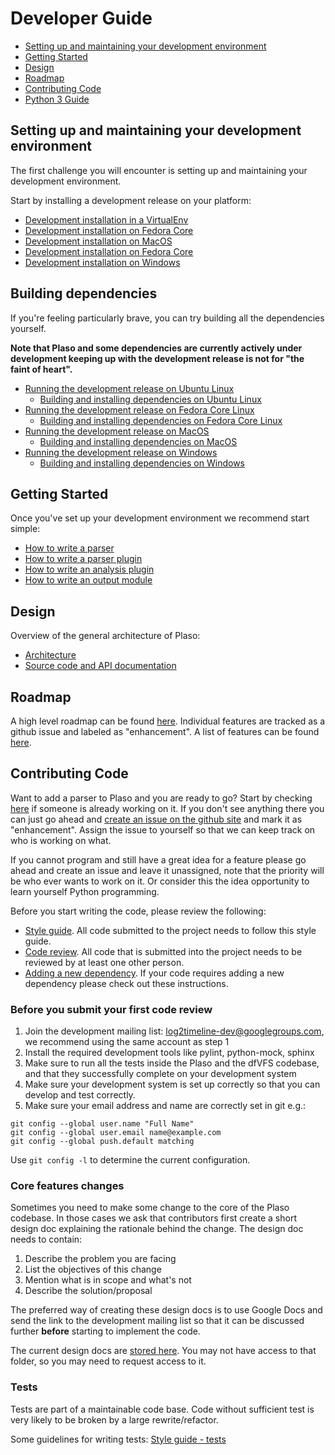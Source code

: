 # Developer Guide

* [Setting up and maintaining your development environment](Developers-Guide.html#setting-up-and-maintaining-your-development-environment)
* [Getting Started](Developers-Guide.html#getting-started)
* [Design](Developers-Guide.html#design)
* [Roadmap](Developers-Guide.html#roadmap)
* [Contributing Code](Developers-Guide.html#contributing-code)
* [Python 3 Guide](Python-3-Guide.md)

## Setting up and maintaining your development environment

The first challenge you will encounter is setting up and maintaining your development environment.

Start by installing a development release on your platform:

* [Development installation in a VirtualEnv](Running-plaso-in-virtualenv.md)
* [Development installation on Fedora Core](Development-release-Fedora-Core.md)
* [Development installation on MacOS](Development-release-MacOS.md)
* [Development installation on Fedora Core](Development-release-Ubuntu.md)
* [Development installation on Windows](Development-release-Windows.md)


## Building dependencies
If you're feeling particularly brave, you can try building all the dependencies yourself.

**Note that Plaso and some dependencies are currently actively under development keeping up with the development release is not for "the faint of heart".**

* [Running the development release on Ubuntu Linux](Development-release-Ubuntu.md)
  * [Building and installing dependencies on Ubuntu Linux](Dependencies---Ubuntu.md)
* [Running the development release on Fedora Core Linux](Development-release-Fedora-Core.md)
  * [Building and installing dependencies on Fedora Core Linux](Dependencies-Fedora-Core.md)
* [Running the development release on MacOS](Development-release-MacOS.md)
  * [Building and installing dependencies on MacOS](Dependencies-MacOS.md)
* [Running the development release on Windows](Development-release-Windows.md)
  * [Building and installing dependencies on Windows](Dependencies-Windows.md)

## Getting Started

Once you've set up your development environment we recommend start simple:

* [How to write a parser](How-to-write-a-parser-plugin.md)
* [How to write a parser plugin](How-to-write-a-parser-plugin.md)
* [How to write an analysis plugin](How-to-write-an-analysis-plugin.md)
* [How to write an output module](How-to-write-an-output-module.md)

## Design
Overview of the general architecture of Plaso:

* [Architecture](Internals.md)
* [Source code and API documentation](http://plaso-api.readthedocs.org/en/latest/modules)

## Roadmap

A high level roadmap can be found [here](Releases-and-roadmap.md). Individual features are tracked as a github issue and labeled as "enhancement". A list of features can be found [here](https://github.com/log2timeline/plaso/issues?q=is%3Aopen+is%3Aissue+label%3Aenhancement).

## Contributing Code

Want to add a parser to Plaso and you are ready to go? Start by checking [here](https://github.com/log2timeline/plaso/issues?q=is%3Aopen+is%3Aissue+label%3Aenhancement) if someone is already working on it. If you don't see anything there you can just go ahead and [create an issue on the github site](https://github.com/log2timeline/plaso/issues) and mark it as "enhancement". Assign the issue to yourself so that we can keep track on who is working on what.

If you cannot program and still have a great idea for a feature please go ahead and create an issue and leave it unassigned, note that the priority will be who ever wants to work on it. Or consider this the idea opportunity to learn yourself Python programming.

Before you start writing the code, please review the following:

* [Style guide](Style-guide.md). All code submitted to the project needs to follow this style guide.
* [Code review](Codereview.md). All code that is submitted into the project needs to be reviewed by at least one other person.
* [Adding a new dependency](Adding-a-new-dependency.md). If your code requires adding a new dependency please check out these instructions.

### Before you submit your first code review

1. Join the development mailing list: [log2timeline-dev@googlegroups.com](https://groups.google.com/forum/?fromgroups#!forum/log2timeline-dev), we recommend using the same account as step 1
2. Install the required development tools like pylint, python-mock, sphinx
3. Make sure to run all the tests inside the Plaso and the dfVFS codebase, and that they successfully complete on your development system
4. Make sure your development system is set up correctly so that you can develop and test correctly.
5. Make sure your email address and name are correctly set in git e.g.:
```
git config --global user.name "Full Name"
git config --global user.email name@example.com
git config --global push.default matching
```

Use `git config -l` to determine the current configuration.


### Core features changes

Sometimes you need to make some change to the core of the Plaso codebase. In those cases we ask that contributors first create a short design doc explaining the rationale behind the change. The design doc needs to contain:

1. Describe the problem you are facing
2. List the objectives of this change
3. Mention what is in scope and what's not
4. Describe the solution/proposal

The preferred way of creating these design docs is to use Google Docs and send the link to the development mailing list so that it can be discussed further **before** starting to implement the code.

The current design docs are [stored here](https://drive.google.com/folderview?id=0B3fBvzttpiiSQW16cFhNTUtXVGM&usp=sharing). You may not have access to that folder, so you may need to request access to it.

### Tests

Tests are part of a maintainable code base. Code without sufficient test is very likely to be broken by a large rewrite/refactor.

Some guidelines for writing tests: [Style guide - tests](Style-guide.html#tests)
